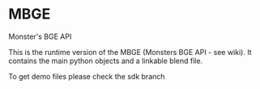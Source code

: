 # MBGE
Monster's BGE API

This is the runtime version of the MBGE (Monsters BGE API - see wiki).
It contains the main python objects and a linkable blend file.

To get demo files please check the sdk branch

